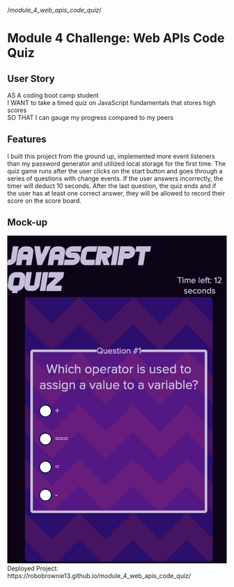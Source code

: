 /*module_4_web_apis_code_quiz*/
# Module 4 Challenge: Web APIs Code Quiz

## User Story
AS A coding boot camp student<br>
I WANT to take a timed quiz on JavaScript fundamentals that stores high scores<br>
SO THAT I can gauge my progress compared to my peers<br>

## Features
I built this project from the ground up, implemented more event listeners than my password generator and utilized local storage for the first time. The quiz game runs after the user clicks on the start button and goes through a series of questions with change events. If the user answers incorrectly, the timer will deduct 10 seconds. After the last question, the quiz ends and if the user has at least one correct answer, they will be allowed to record their score on the score board.

## Mock-up

<img src="./Assets/mock-up.png">
<br>
Deployed Project: https://robobrownie13.github.io/module_4_web_apis_code_quiz/